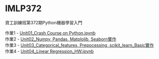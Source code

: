 # IMLP372
資工訓練班第372期Python機器學習入門

作業1 - [Unit01_Crash Course on Python.ipynb](https://github.com/kuanyisung/IMLP372/blob/main/Unit01_Crash%20Course%20on%20Python.ipynb)<br>
作業2 - [Unit02_Numpy, Pandas, Matplolib, Seaborn實作](https://github.com/kuanyisung/IMLP372/tree/main/unit02)<br>
作業3 - [Unit03_Categorical_features, Prepocessing, scikit_learn_Basic實作](https://github.com/kuanyisung/IMLP372/tree/main/unit03)<br>
作業4 - [Unit04_Linear Regression_HW.ipynb](https://github.com/kuanyisung/IMLP372/blob/main/Linear%20Regression_HW.ipynb)
